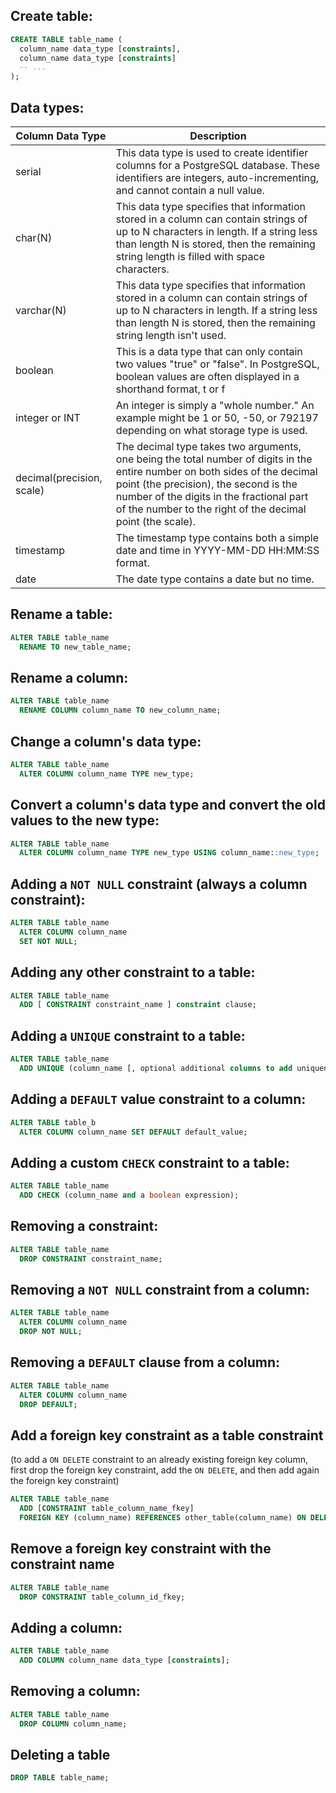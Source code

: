 ## Create table:

```sql
CREATE TABLE table_name (
  column_name data_type [constraints],
  column_name data_type [constraints]
  -- ...
);
```

## Data types:

| Column Data Type | Description |
| --- | --- |
| serial	| This data type is used to create identifier columns for a PostgreSQL database. These identifiers are integers, auto-incrementing, and cannot contain a null value. |
| char(N)	| This data type specifies that information stored in a column can contain strings of up to N characters in length. If a string less than length N is stored, then the remaining string length is filled with space characters. |
| varchar(N)	| This data type specifies that information stored in a column can contain strings of up to N characters in length. If a string less than length N is stored, then the remaining string length isn't used. |
| boolean	| This is a data type that can only contain two values "true" or "false". In PostgreSQL, boolean values are often displayed in a shorthand format, t or f |
| integer or INT| 	An integer is simply a "whole number." An example might be 1 or 50, -50, or 792197 depending on what storage type is used. |
| decimal(precision, scale)| 	The decimal type takes two arguments, one being the total number of digits in the entire number on both sides of the decimal point (the precision), the second is the number of the digits in the fractional part of the number to the right of the decimal point (the scale). |
| timestamp	| The timestamp type contains both a simple date and time in YYYY-MM-DD HH:MM:SS format. |
| date	| The date type contains a date but no time. |


## Rename a table:

```sql
ALTER TABLE table_name
  RENAME TO new_table_name;
```

## Rename a column:

```sql
ALTER TABLE table_name
  RENAME COLUMN column_name TO new_column_name;
```

## Change a column's data type:

```sql
ALTER TABLE table_name
  ALTER COLUMN column_name TYPE new_type;
```

## Convert a column's data type and convert the old values to the new type:

```sql
ALTER TABLE table_name
  ALTER COLUMN column_name TYPE new_type USING column_name::new_type;
```

## Adding a `NOT NULL` constraint (always a column constraint):

```sql
ALTER TABLE table_name
  ALTER COLUMN column_name
  SET NOT NULL;
```

## Adding any other constraint to a table:

```sql
ALTER TABLE table_name
  ADD [ CONSTRAINT constraint_name ] constraint clause;
```

## Adding a `UNIQUE` constraint to a table:

```sql
ALTER TABLE table_name
  ADD UNIQUE (column_name [, optional additional columns to add uniqueness to the combinations of these columns]);
```

## Adding a `DEFAULT` value constraint to a column:

```sql
ALTER TABLE table_b
  ALTER COLUMN column_name SET DEFAULT default_value;
```

## Adding a custom `CHECK` constraint to a table:

```sql
ALTER TABLE table_name
  ADD CHECK (column_name and a boolean expression);
```

## Removing a constraint:

```sql
ALTER TABLE table_name
  DROP CONSTRAINT constraint_name;
```

## Removing a `NOT NULL` constraint from a column:

```sql
ALTER TABLE table_name
  ALTER COLUMN column_name
  DROP NOT NULL;
```

## Removing a `DEFAULT` clause from a column:

```sql
ALTER TABLE table_name
  ALTER COLUMN column_name
  DROP DEFAULT;
```

## Add a foreign key constraint as a table constraint
(to add a `ON DELETE` constraint to an already existing foreign key column, first drop the foreign key constraint,
add the `ON DELETE`, and then add again the foreign key constraint)
```sql
ALTER TABLE table_name
  ADD [CONSTRAINT table_column_name_fkey]
  FOREIGN KEY (column_name) REFERENCES other_table(column_name) ON DELETE CASCADE;
```

## Remove a foreign key constraint with the constraint name

```sql
ALTER TABLE table_name
  DROP CONSTRAINT table_column_id_fkey;
```

## Adding a column:

```sql
ALTER TABLE table_name
  ADD COLUMN column_name data_type [constraints];
```

## Removing a column:

```sql
ALTER TABLE table_name
  DROP COLUMN column_name;
```

## Deleting a table

```sql
DROP TABLE table_name;
```

